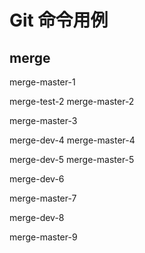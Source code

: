 # Git 命令用例

## merge

merge-master-1

merge-test-2
merge-master-2

merge-master-3

merge-dev-4
merge-master-4

merge-dev-5
merge-master-5

merge-dev-6

merge-master-7

merge-dev-8

merge-master-9
